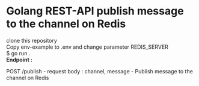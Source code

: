 Golang REST-API publish message to the channel on Redis
=======================================================

clone this repository <br/>
Copy env-example to .env and change parameter REDIS_SERVER <br/>
$ go run . </br>
**Endpoint :** <br/>

POST /publish - request body : channel, message - Publish message to the channel on Redis<br/>
